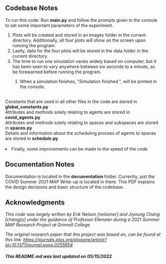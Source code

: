 ## Codebase Notes 

To run this code: Run **main.py** and follow the prompts given in the console to set some important parameters of the experiment.<br>
<ol>
<li> Plots will be created and stored in an images folder in the current directory. Additionally, all four plots will show on the screen upon running the program. </li>
<li> Lastly, data for the four plots will be stored in the data folder in the current directory.</li>
<li> The time to run one simulation varies widely based on computer, but it has been seen to vary anywhere between six seconds to a minute, so be forewarned before running the program.</li>
<ol> <li> When a simulation finishes, "Simulation finished.", will be printed in the console. </li> </ol> </li> </ol> <br>
Constants that are used in all other files in the code are stored in <b> global_constants.py </b> <br>
Attributes and methods solely relating to agents are stored in <b> covid_agents.py </b> <br>
Attributes and methods solely relating to spaces and subspaces are stored in <b> spaces.py </b> <br>
Details and information about the scheduling process of agents to spaces are stored in <b> schedule.py </b> <br> </br>
<li> Finally, some improvements can be made to the speed of the code </li>

## Documentation Notes

Documentation is located in the <b> documentation </b> folder. Currently, just the COVID Summer 2021 MAP Write-up is located in there. This PDF explains the design decisions and basic structure of the codebase.

## Acknowledgments

*This code was largely written by Erik Nelson [nelsoner] and Jiyoung Chang [changjiy] under the guidance of Professor Eikmeier during a 2021 Summer MAP Research Project at Grinnell College*

*The original research paper that this project was based on, can be found at this link: https://journals.plos.org/plosone/article?id=10.1371/journal.pone.0255654*

##### This README.md was last updated on 05/15/2022